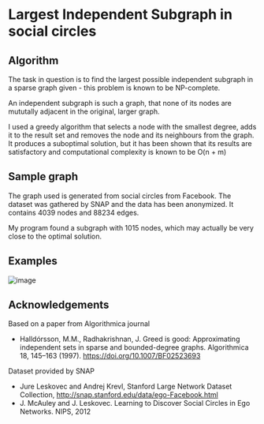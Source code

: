 # Largest Independent Subgraph in social circles

## Algorithm
The task in question is to find the largest possible independent subgraph in a sparse graph given - this problem is known to be NP-complete.

An independent subgraph is such a graph, that none of its nodes are mututally adjacent in the original, larger graph.

I used a greedy algorithm that selects a node with the smallest degree, adds it to the result set and removes the node and its neighbours from the graph.
It produces a suboptimal solution, but it has been shown that its results are satisfactory and 
computational complexity is known to be O(n + m)

## Sample graph

The graph used is generated from social circles from Facebook. The dataset was gathered by SNAP and the data has been anonymized.
It contains 4039 nodes and 88234 edges.

My program found a subgraph with 1015 nodes, which may actually be very close to the optimal solution.

## Examples
![image](https://user-images.githubusercontent.com/81694867/162609782-806af120-d3c7-4665-b970-1cdd9ce679b4.png)

## Acknowledgements
Based on a paper from Algorithmica journal
- Halldórsson, M.M., Radhakrishnan, J. Greed is good: Approximating independent sets in sparse and bounded-degree graphs. Algorithmica 18, 145–163 (1997). https://doi.org/10.1007/BF02523693

Dataset provided by SNAP
- Jure Leskovec and Andrej Krevl, Stanford Large Network Dataset Collection, http://snap.stanford.edu/data/ego-Facebook.html
- J. McAuley and J. Leskovec. Learning to Discover Social Circles in Ego Networks. NIPS, 2012
